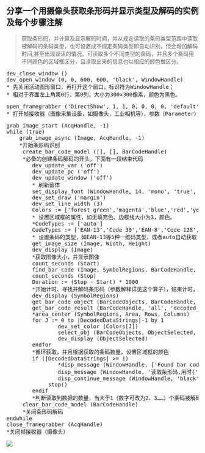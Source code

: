 
## 分享一个用摄像头获取条形码并显示类型及解码的实例及每个步骤注解

> 获取条形码，并计算及显示解码时间，并从规定读取的条码类型范围中读取被解码的条码类型，也可设置成不规定条码类型即自动识别，但会增加解码时间,甚至出现误读的情况。可读取多个不同类型的条码，并且多个条码用不同颜色的区域框区分，且读取出来的信息也以相应的颜色做区分。

<pre name="code" class="halcon">
dev_close_window ()
dev_open_window (0, 0, 600, 600, 'black', WindowHandle)
* 先关闭活动图形窗口，再打开这个窗口，标识符为WindowHandle；
* 相对于界面左上角第0行、第0列，大小为300×300像素，颜色为黑色。
</pre>

<pre name="code" class="halcon">
open_framegrabber ('DirectShow', 1, 1, 0, 0, 0, 0, 'default', 8, 'rgb', -1, 'false', 'default', 'Gsou USB2.0 Camera', 0, -1, AcqHandle)
* 打开帧接收器（图像采集设备，如摄像头，工业相机等），参数（Parameter）详见这个算子
</pre>

<pre name="code" class="halcon">
grab_image_start (AcqHandle, -1)
while (true)
    grab_image_async (Image, AcqHandle, -1)
    *开始条形码识别
     create_bar_code_model ([], [], BarCodeHandle)
     *必备的创建条码解码的开头，下面有一段结束代码
        dev_update_var ('off')
        dev_update_pc ('off')
        dev_update_window ('off')
        * 刷新窗体
        set_display_font (WindowHandle, 14, 'mono', 'true', 'false')
        dev_set_draw ('margin')
        dev_set_line_width (3)
        Colors := ['forest green','magenta','blue','red','yellow']
        * 设置区域框的属性，如无填充色、边框线大小为3，颜色。
        *CodeTypes := ['auto']
        CodeTypes := ['EAN-13','Code 39','EAN-8','Code 128','Code 93']
        * 设置条码的类型，如EAN-13等5种一维码类型，或者auto自动获取（但解码时间较长且有误读的可能）
        get_image_size (Image, Width, Height)
        dev_display (Image)
        *获取图像大小，并显示图像
        count_seconds (Start)
        find_bar_code (Image, SymbolRegions, BarCodeHandle, CodeTypes, DecodedDataStrings)
        count_seconds (Stop)
        Duration := (Stop - Start) * 1000
        *开始计时、寻找并解码条形码（参数解释详见这个算子），结束计时，并计算解码的时间
        dev_display (SymbolRegions)
        get_bar_code_object (BarCodeObjects, BarCodeHandle, 'all', 'symbol_regions')
        get_bar_code_result (BarCodeHandle, 'all', 'decoded_types', DecodedDataTypes)
        *area_center (SymbolRegions, Area, Rows, Columns)
        for J := 0 to |DecodedDataStrings|-1 by 1
                dev_set_color (Colors[J])
                select_obj (BarCodeObjects, ObjectSelected, J+1)
                dev_display (ObjectSelected)
        endfor
        *循环获取，并且根据获取的条码数量，设置区域框的颜色
        if (|DecodedDataStrings| >= 1)
                *disp_message (WindowHandle, ['Found bar code(s) in ' + Duration$'3.0f' + 'ms:','\n Type: ' + DecodedDataTypes + '\n Data: ' + DecodedDataStrings], 'window', 5*12, 12, 'black', 'true')
                disp_message (WindowHandle, '读取条形码,用时{' + Duration$'3.0f' + 'ms}:' + '[' + DecodedDataTypes + ']' + '=' + '“' +  DecodedDataStrings + '”', 'window', 12, 12, Colors, 'true')
                disp_continue_message (WindowHandle, 'black', 'true')
             stop()
        endif
        *判断读取到数据的数量，当大于1（数字可改为2、3……）个条码被解码时，显示信息在窗体的第12行，第12列的位置，并按顺序用不同的颜色标注
     clear_bar_code_model (BarCodeHandle)  
     *关闭条形码解码
endwhile
close_framegrabber (AcqHandle)
*关闭帧接收器（摄像头）
</pre>

<img src="image001.jpg" align = "left"/>
